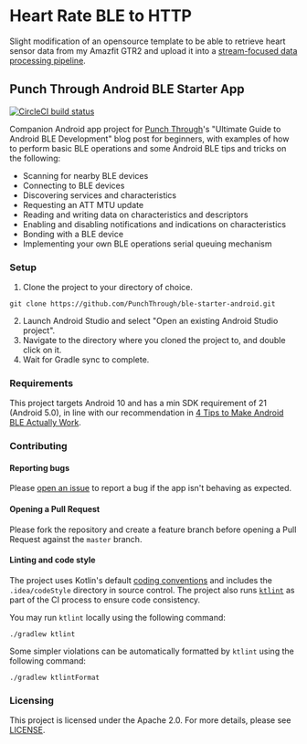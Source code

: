 # Heart Rate BLE to HTTP

Slight modification of an opensource template to be able to retrieve heart sensor data from my Amazfit GTR2 and upload it into a [stream-focused data processing pipeline](https://github.com/adlerosn/stream_heart_beat_from_HTTP).

## Punch Through Android BLE Starter App

[![CircleCI build status](https://circleci.com/gh/PunchThrough/ble-starter-android/tree/master.svg?style=svg)](https://circleci.com/gh/PunchThrough/ble-starter-android/tree/master)

Companion Android app project for [Punch Through](https://punchthrough.com)'s "Ultimate Guide to Android BLE Development" blog post for beginners, with examples of how to perform basic BLE operations and some Android BLE tips and tricks on the following:

- Scanning for nearby BLE devices
- Connecting to BLE devices
- Discovering services and characteristics
- Requesting an ATT MTU update
- Reading and writing data on characteristics and descriptors
- Enabling and disabling notifications and indications on characteristics
- Bonding with a BLE device
- Implementing your own BLE operations serial queuing mechanism

### Setup

1. Clone the project to your directory of choice.

```
git clone https://github.com/PunchThrough/ble-starter-android.git
```

2. Launch Android Studio and select "Open an existing Android Studio project".
3. Navigate to the directory where you cloned the project to, and double click on it.
4. Wait for Gradle sync to complete.

### Requirements

This project targets Android 10 and has a min SDK requirement of 21 (Android 5.0), in line with our recommendation in [4 Tips to Make Android BLE Actually Work](https://punchthrough.com/android-ble-development-tips/).

### Contributing

#### Reporting bugs

Please [open an issue](https://github.com/PunchThrough/ble-starter-android/issues/new) to report a bug if the app isn't behaving as expected.

#### Opening a Pull Request

Please fork the repository and create a feature branch before opening a Pull Request against the `master` branch.

#### Linting and code style

The project uses Kotlin's default [coding conventions](https://kotlinlang.org/docs/reference/coding-conventions.html) and includes the `.idea/codeStyle` directory in source control. The project also runs [`ktlint`](https://ktlint.github.io) as part of the CI process to ensure code consistency.

You may run `ktlint` locally using the following command:

```
./gradlew ktlint
```

Some simpler violations can be automatically formatted by `ktlint` using the following command:

```
./gradlew ktlintFormat
```

### Licensing

This project is licensed under the Apache 2.0. For more details, please see [LICENSE](https://github.com/PunchThrough/ble-starter-android/blob/master/LICENSE).
